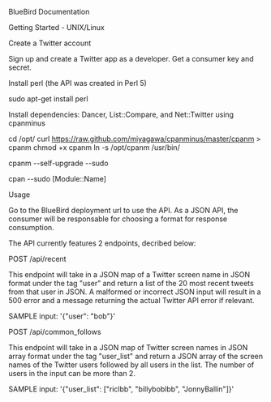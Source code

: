 BlueBird Documentation

Getting Started - UNIX/Linux

Create a Twitter account

Sign up and create a Twitter app as a developer. Get a consumer key and secret.

Install perl (the API was created in Perl 5) 

sudo apt-get install perl

Install dependencies: Dancer, List::Compare, and Net::Twitter using cpanminus

cd /opt/
curl https://raw.github.com/miyagawa/cpanminus/master/cpanm > cpanm
chmod +x cpanm
ln -s /opt/cpanm /usr/bin/

cpanm --self-upgrade --sudo

cpan --sudo [Module::Name]

Usage

Go to the BlueBird deployment url to use the API. As a JSON API, the consumer will be responsable for choosing a format for response consumption. 

The API currently features 2 endpoints, decribed below:

POST /api/recent

This endpoint will take in a JSON map of a Twitter screen name in JSON format under the tag "user" and return a list of the 20 most recent tweets from that user in JSON. A malformed or incorrect JSON input will result in a 500 error and a message returning the actual Twitter API error if relevant.

SAMPLE input: '{"user": "bob"}'

POST /api/common_follows

This endpoint will take in a JSON map of Twitter screen names in JSON array format under the tag "user_list" and return a JSON array of the screen names of the Twitter users followed by all users in the list. The number of users in the input can be more than 2.

SAMPLE input: '{"user_list": ["riclbb", "billyboblbb", "JonnyBallin"]}'
